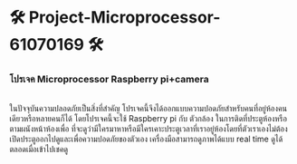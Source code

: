 # 🛠 Project-Microprocessor-61070169 🛠
<h3>โปรเจค Microprocessor Raspberry pi+camera</h3><br>
  ในปัจจุบันความปลอดภัยเป็นสิ่งที่สำคัญ โปรเจคนี้จึงได้ออกแบบความปอดภัยสำหรับคนที่อยู่ห้องคนเดียวหรือหลายคนก็ได้ โดยโปรเจคนี้จะใช้ Raspberry pi กับ ตัวกล้อง ในการติดที่ประตูห้องหรือตามผนังหน้าห้องเพื่อ
  ที่จะดูว่ามีใครมาหาหรือมีใครเคาะประตูเวลาที่เราอยู่ห้องโดยที่ตัวเราเองไม่ต้องเปิดประตูออกไปดูและเพื่อความปอดภัยของตัวเอง เครื่องมือสามารถดูภาพได้แบบ real time ดูได้ตลอดเมื่อเข้าไปเชคดู
  
